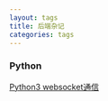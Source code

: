 ```yaml
---
layout: tags
title: 后端杂记
categories: tags
---
```


### Python
[Python3 websocket通信](/blog/2017/08/01/01.html)  
